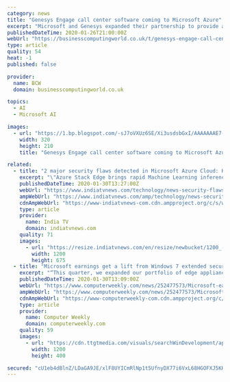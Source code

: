 ```yaml
---
category: news
title: "Genesys Engage call center software coming to Microsoft Azure"
excerpt: "Microsoft and Genesys expanded their partnership to provide a new cloud service for contact centers. Genesys Engage running on Microsoft Azure is targeted for release in late 2020. The companies are also exploring and developing new integrations for ..."
publishedDateTime: 2020-01-26T21:00:00Z
webUrl: "https://businesscomputingworld.co.uk/t/genesys-engage-call-center-software-coming-to-microsoft-azure/245116"
type: article
quality: 54
heat: -1
published: false

provider:
  name: BCW
  domain: businesscomputingworld.co.uk

topics:
  - AI
  - Microsoft AI

images:
  - url: "https://1.bp.blogspot.com/-sJ7oVXUz6SE/Xi3usdsbGxI/AAAAAAAE7-M/EI39dzDHGFwAn0sPbihPs_uxBJJMQwcTgCLcBGAsYHQ/s320/satyanadella-tonybates.png"
    width: 320
    height: 210
    title: "Genesys Engage call center software coming to Microsoft Azure"

related:
  - title: "2 major security flaws detected in Microsoft Azure Cloud: Know what they are"
    excerpt: "\"Azure Stack Edge brings rapid Machine Learning inferencing closer to where data is generated and the new ruggedized Azure Stack form factors provide cloud capabilities in even the harshest of conditions like disaster response,\" he explained. \"Our differentiated approach across the cloud and edge is winning customers. The US Department of ..."
    publishedDateTime: 2020-01-30T13:27:00Z
    webUrl: "https://www.indiatvnews.com/technology/news-security-flaws-microsoft-azure-cloud-what-they-are-584431"
    ampWebUrl: "https://www.indiatvnews.com/amp/technology/news-security-flaws-microsoft-azure-cloud-what-they-are-584431"
    cdnAmpWebUrl: "https://www-indiatvnews-com.cdn.ampproject.org/c/s/www.indiatvnews.com/amp/technology/news-security-flaws-microsoft-azure-cloud-what-they-are-584431"
    type: article
    provider:
      name: India TV
      domain: indiatvnews.com
    quality: 71
    images:
      - url: "https://resize.indiatvnews.com/en/resize/newbucket/1200_-/2020/01/satya-nadella-1580390767.jpg"
        width: 1200
        height: 675
  - title: "Microsoft earnings get a lift from Windows 7 extended security"
    excerpt: "“This quarter, we expanded our portfolio of edge appliances. Azure Stack Edge brings rapid machine learning inferencing closer to where data is generated and the new ruggedised Azure Stack form factors provide cloud capabilities in even the harshest of conditions, like disaster response.” The company reported a wider range in revenue of ..."
    publishedDateTime: 2020-01-30T13:09:00Z
    webUrl: "https://www.computerweekly.com/news/252477573/Microsoft-earnings-get-a-lift-from-Windows-7-extended-security"
    ampWebUrl: "https://www.computerweekly.com/news/252477573/Microsoft-earnings-get-a-lift-from-Windows-7-extended-security?amp=1"
    cdnAmpWebUrl: "https://www-computerweekly-com.cdn.ampproject.org/c/s/www.computerweekly.com/news/252477573/Microsoft-earnings-get-a-lift-from-Windows-7-extended-security?amp=1"
    type: article
    provider:
      name: Computer Weekly
      domain: computerweekly.com
    quality: 59
    images:
      - url: "https://cdn.ttgtmedia.com/visuals/searchWinDevelopment/app_development/windevelopment_article_002.jpg"
        width: 1200
        height: 400

secured: "cU1eb4dBlnZ/LDaGA9JE/xlF8UYICmRlNp1t5UfnyDX77i6VxL68HGOFXJ5KHkK24W65iRHeoG8FknR4wOySjMEC9uYXnokPLhsR7FLbmhwDp46JFjp9rvcYkEcFKGZ8Y9fw+6p0nKoLnqwLNSIA9/PuinqouWXMtiM0/JSd4T3PYX85MQmNswfl6adPCLQHP8EmA6lQcY6H45YwAo0BszIsmMgjn/xaDhqQA/ut5cwvMHySUOSZX6kIebWNb6S9HPaekat0XNoCP9EbJQfOTHOD1p/29O62ljOvc3chlT7G82YhxiORo+9jkPJWSM2y;yqV/Gb0raGrPZGnqsCTtIA=="
---
```


